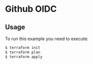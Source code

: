 # Github OIDC

## Usage
To run this example you need to execute:
```bash
$ terraform init
$ terraform plan
$ terraform apply
```
